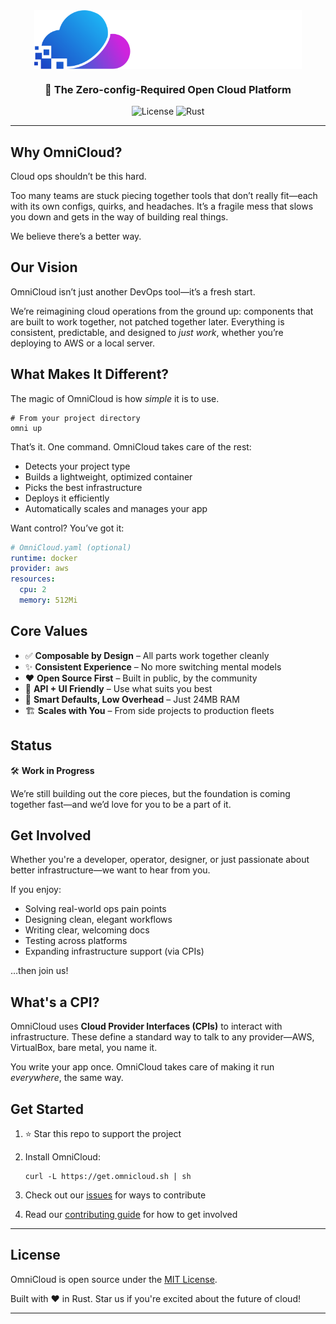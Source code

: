 
<img src="./branding/logo-wide-transparent-cropped.svg" style="max-width:85%; height:auto; display:block; margin:auto;" alt="OmniCloud Logo" />

<h3 align="center">🚀 The Zero-config-Required Open Cloud Platform</h3>

<p align="center">
  <img src="https://img.shields.io/badge/license-MIT-blue.svg" alt="License" />
  <img src="https://img.shields.io/badge/rust-stable-orange.svg" alt="Rust" />
</p>

---

## Why OmniCloud?

Cloud ops shouldn’t be this hard.

Too many teams are stuck piecing together tools that don’t really fit—each with its own configs, quirks, and headaches. It’s a fragile mess that slows you down and gets in the way of building real things.

We believe there’s a better way.

## Our Vision

OmniCloud isn’t just another DevOps tool—it’s a fresh start.

We’re reimagining cloud operations from the ground up: components that are built to work together, not patched together later. Everything is consistent, predictable, and designed to *just work*, whether you’re deploying to AWS or a local server.

## What Makes It Different?

The magic of OmniCloud is how *simple* it is to use.

```Shell
# From your project directory
omni up
```

That’s it. One command. OmniCloud takes care of the rest:

* Detects your project type
* Builds a lightweight, optimized container
* Picks the best infrastructure
* Deploys it efficiently
* Automatically scales and manages your app

Want control? You’ve got it:

```YAML
# OmniCloud.yaml (optional)
runtime: docker
provider: aws
resources:
  cpu: 2
  memory: 512Mi
```

## Core Values

* ✅ **Composable by Design** – All parts work together cleanly
* ✨ **Consistent Experience** – No more switching mental models
* ❤️ **Open Source First** – Built in public, by the community
* 🔧 **API + UI Friendly** – Use what suits you best
* 🧠 **Smart Defaults, Low Overhead** – Just 24MB RAM
* 🏗 **Scales with You** – From side projects to production fleets

## Status

🛠 **Work in Progress**

We’re still building out the core pieces, but the foundation is coming together fast—and we’d love for you to be a part of it.

## Get Involved

Whether you're a developer, operator, designer, or just passionate about better infrastructure—we want to hear from you.

If you enjoy:

* Solving real-world ops pain points
* Designing clean, elegant workflows
* Writing clear, welcoming docs
* Testing across platforms
* Expanding infrastructure support (via CPIs)

…then join us!

## What's a CPI?

OmniCloud uses **Cloud Provider Interfaces (CPIs)** to interact with infrastructure. These define a standard way to talk to any provider—AWS, VirtualBox, bare metal, you name it.

You write your app once. OmniCloud takes care of making it run *everywhere*, the same way.

## Get Started

1. ⭐ Star this repo to support the project
2. Install OmniCloud:

   ```Shell
   curl -L https://get.omnicloud.sh | sh
   ```
3. Check out our [issues](https://github.com/omnicloudorg/omnicloud/issues) for ways to contribute
4. Read our [contributing guide](CONTRIBUTING.md) for how to get involved

***

## License

OmniCloud is open source under the [MIT License](LICENSE).

Built with ❤️ in Rust. Star us if you're excited about the future of cloud!

***

